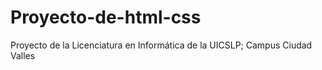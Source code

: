 # Proyecto-de-html-css
Proyecto de la Licenciatura en Informática de la UICSLP; Campus Ciudad Valles 
